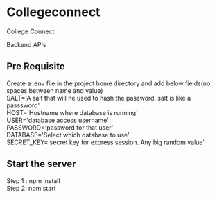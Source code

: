 # Collegeconnect
College Connect  


Backend APIs
## Pre Requisite
Create a .env file in the project home directory and add below fields(no spaces between name and value)  
SALT='A salt that will ne used to hash the password. salt is like a passsword'  
HOST='Hostname where database is running'  
USER='database access username'  
PASSWORD='password for that user'  
DATABASE='Select which database to use'  
SECRET_KEY='secret key for express session. Any big random value' 

## Start the server

Step 1 : npm install  
Step 2: npm start  